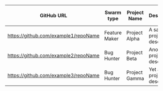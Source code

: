 GitHub URL | Swarm type | Project Name | Description | Total Bounty Amount | Token Type | Tx Signature | 
|-------------|-------------|--------------|------------|---------------------|------------|--------------|
| https://github.com/example1/repoName | Feature Maker| Project Alpha | A sample project description | 1000 | ERC-20-TokenAddress | 0xabc123... |
| https://github.com/example2/repoName | Bug Hunter  | Project Beta | Another project description | 2000 | KOII | H2j...|
| https://github.com/example3/repoName | Bug Hunter | Project Gamma | Yet another project description | 3000 | USDC | 0xghi789... |
